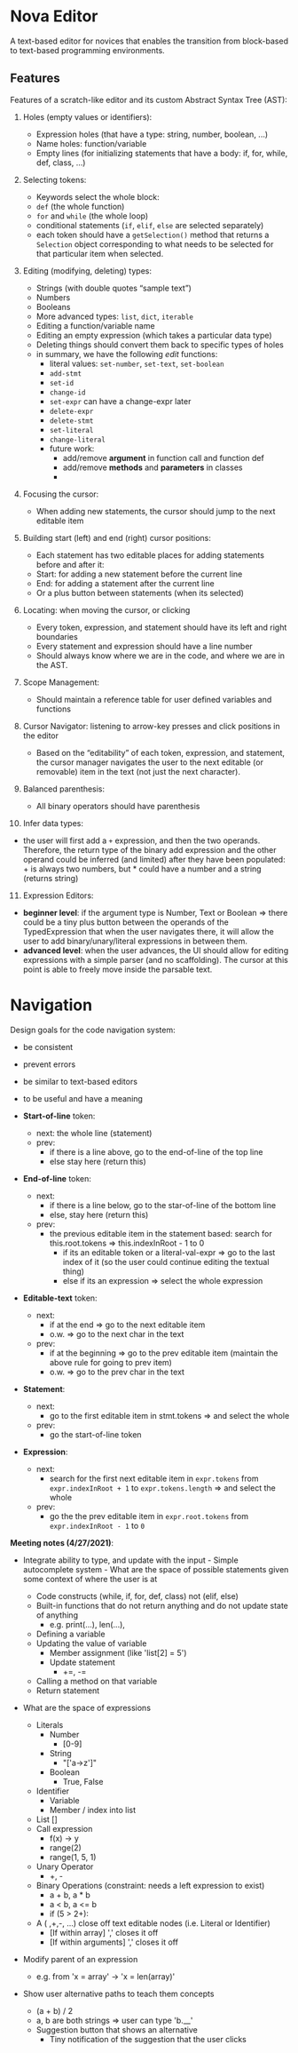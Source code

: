 # Nova Editor
A text-based editor for novices that enables the transition from block-based to text-based programming environments.

## Features
Features of a scratch-like editor and its custom Abstract Syntax Tree (AST):
1. Holes (empty values or identifiers):
   - Expression holes (that have a type: string, number, boolean, ...)
   - Name holes: function/variable 
   - Empty lines (for initializing statements that have a body: if, for, while, def, class, …)

2. Selecting tokens:
   - Keywords select the whole block:
   - `def` (the whole function)
   - `for` and `while` (the whole loop)
   - conditional statements (`if`, `elif`, `else` are selected separately)
   - each token should have a `getSelection()` method that returns a `Selection` object corresponding to what needs to be selected for that particular item when selected.

3. Editing (modifying, deleting) types:	
   - Strings (with double quotes “sample text”)
   - Numbers
   - Booleans
   - More advanced types: `list`, `dict`, `iterable`
   - Editing a function/variable name
   - Editing an empty expression (which takes a particular data type)
   - Deleting things should convert them back to specific types of holes
   - in summary, we have the following *edit* functions:
     - literal values: `set-number`, `set-text`, `set-boolean`
     - `add-stmt`
     - `set-id`
     - `change-id`
     - `set-expr` can have a change-expr later
     - `delete-expr`
     - `delete-stmt`
     - `set-literal`
     - `change-literal`
     - future work:
       - add/remove **argument** in function call and function def
       - add/remove **methods** and **parameters** in classes
       - 

4. Focusing the cursor:
   - When adding new statements, the cursor should jump to the next editable item

5. Building start (left) and end (right) cursor positions: 
   - Each statement has two editable places for adding statements before and after it: 
   - Start: for adding a new statement before the current line
   - End: for adding a statement after the current line
   - Or a plus button between statements (when its selected)

6. Locating: when moving the cursor, or clicking
   - Every token, expression, and statement should have its left and right boundaries
   - Every statement and expression should have a line number
   - Should always know where we are in the code, and where we are in the AST.

7. Scope Management: 
   - Should maintain a reference table for user defined variables and functions

8. Cursor Navigator: listening to arrow-key presses and click positions in the editor
   - Based on the “editability” of each token, expression, and statement, the cursor manager navigates the user to the next editable (or removable) item in the text (not just the next character).

9. Balanced parenthesis:
   - All binary operators should have parenthesis

10. Infer data types:
   - the user will first add a `+` expression, and then the two operands. Therefore, the return type of the binary add expression and the other operand could be inferred (and limited) after they have been populated: + is always two numbers, but * could have a number and a string (returns string)

11. Expression Editors:
   - **beginner level**: if the argument type is Number, Text or Boolean => there could be a tiny plus button between the operands of the TypedExpression that when the user navigates there, it will allow the user to add binary/unary/literal expressions in between them.
   - **advanced level**: when the user advances, the UI should allow for editing expressions with a simple parser (and no scaffolding). The cursor at this point is able to freely move inside the parsable text.


# Navigation
Design goals for the code navigation system:
- be consistent
- prevent errors
- be similar to text-based editors
- to be useful and have a meaning

- **Start-of-line** token:
  - next: the whole line (statement)
  - prev: 
    - if there is a line above, go to the end-of-line of the top line
    - else stay here (return this)

- **End-of-line** token:
  - next: 
    - if there is a line below, go to the star-of-line of the bottom line
    - else, stay here (return this)
  - prev:
    - the previous editable item in the statement based: search for this.root.tokens => this.indexInRoot - 1 to 0
      - if its an editable token or a literal-val-expr => go to the last index of it (so the user could continue editing the textual thing)
      - else if its an expression => select the whole expression

- **Editable-text** token:
  - next: 
    - if at the end => go to the next editable item
    - o.w. => go to the next char in the text
  - prev:
    - if at the beginning => go to the prev editable item (maintain the above rule for going to prev item)
    - o.w. => go to the prev char in the text

- **Statement**:
  - next: 
    - go to the first editable item in stmt.tokens => and select the whole
  - prev:
    - go the start-of-line token

- **Expression**:
  - next: 
    - search for the first next editable item in `expr.tokens` from `expr.indexInRoot + 1` to `expr.tokens.length` => and select the whole
  - prev:
    - go the the prev editable item in `expr.root.tokens` from `expr.indexInRoot - 1` to `0`

**Meeting notes (4/27/2021)**:
   - Integrate ability to type, and update with the input
	- Simple autocomplete system
	- What are the space of possible statements given some context of where the user is at
		- Code constructs (while, if, for, def, class) not (elif, else) 
		- Built-in functions that do not return anything and do not update state of anything
			- e.g. print(...), len(...), 
		- Defining a variable
		- Updating the value of variable
		   - Member assignment (like 'list[2] = 5')
		   - Update statement
		      - +=, -=  
		- Calling a method on that variable
		- Return statement
   - What are the space of expressions
      - Literals
         - Number
            - [0-9]
         - String
            - "['a->z']"
         - Boolean
            -  True, False
      - Identifier
         - Variable
         - Member / index into list
      - List [] 
      - Call expression
         - f(x) -> y
         - range(2)
         - range(1, 5, 1)
      - Unary Operator
         - +, -
      - Binary Operations (constraint: needs a left expression to exist)
         - a + b, a * b
         - a < b, a <= b
         - if (5 > 2+):
      - A ( ,+,-, ...) close off text editable nodes (i.e. Literal or Identifier)
         - [If within array] ',' closes it off
         - [If within arguments] ',' closes it off

- Modify parent of an expression
	- e.g. from 'x = array' -> 'x = len(array)'


- Show user alternative paths to teach them concepts  
   - (a + b) / 2
   - a, b are both strings => user can type 'b.__' 
   - Suggestion button that shows an alternative
      - Tiny notification of the suggestion that the user clicks
